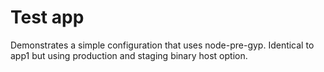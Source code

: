 # Test app

Demonstrates a simple configuration that uses node-pre-gyp.
Identical to app1 but using production and staging binary host option.
